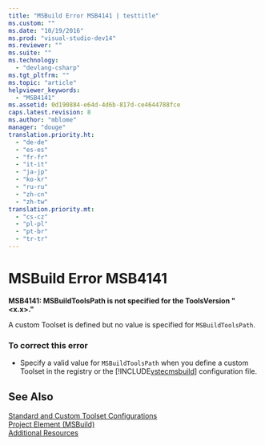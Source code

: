 ```yaml
---
title: "MSBuild Error MSB4141 | testtitle"
ms.custom: ""
ms.date: "10/19/2016"
ms.prod: "visual-studio-dev14"
ms.reviewer: ""
ms.suite: ""
ms.technology: 
  - "devlang-csharp"
ms.tgt_pltfrm: ""
ms.topic: "article"
helpviewer_keywords: 
  - "MSB4141"
ms.assetid: 0d190884-e64d-4d6b-817d-ce4644788fce
caps.latest.revision: 8
ms.author: "mblome"
manager: "douge"
translation.priority.ht: 
  - "de-de"
  - "es-es"
  - "fr-fr"
  - "it-it"
  - "ja-jp"
  - "ko-kr"
  - "ru-ru"
  - "zh-cn"
  - "zh-tw"
translation.priority.mt: 
  - "cs-cz"
  - "pl-pl"
  - "pt-br"
  - "tr-tr"
---
```

# MSBuild Error MSB4141
**MSB4141: MSBuildToolsPath is not specified for the ToolsVersion "\<x.x>."**  
  
 A custom Toolset is defined but no value is specified for `MSBuildToolsPath`.  
  
### To correct this error  
  
-   Specify a valid value for `MSBuildToolsPath` when you define a custom Toolset in the registry or the [!INCLUDE[vstecmsbuild](../extensibility-internals/includes/vstecmsbuild_md.md)] configuration file.  
  
## See Also  
 [Standard and Custom Toolset Configurations](../reference/standard-and-custom-toolset-configurations.md)   
 [Project Element (MSBuild)](../reference/project-element--msbuild-.md)   
 [Additional Resources](../reference/additional-msbuild-resources.md)